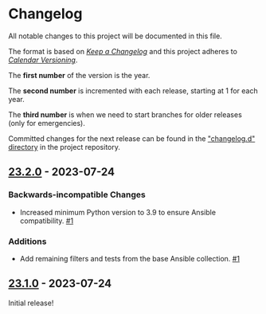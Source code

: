 # Changelog

All notable changes to this project will be documented in this file.

The format is based on [*Keep a
Changelog*](https://keepachangelog.com/en/1.0.0/) and this project
adheres to [*Calendar Versioning*](https://calver.org/).

The **first number** of the version is the year.

The **second number** is incremented with each release, starting at 1
for each year.

The **third number** is when we need to start branches for older
releases (only for emergencies).

Committed changes for the next release can be found in the ["changelog.d"
directory](https://github.com/kpfleming/jinjanator-plugin-ansible/tree/main/changelog.d)
in the project repository.

<!--
Do *NOT* add changelog entries here!

This changelog is managed by towncrier and is compiled at release time.

See https://github.com/kpfleming/jinjanator-plugin-ansible/blob/main/.github/CONTRIBUTING.md#changelog for details.
-->

<!-- towncrier release notes start -->

## [23.2.0](https://github.com/kpfleming/jinjanator-plugin-ansible/tree/23.2.0) - 2023-07-24

### Backwards-incompatible Changes

- Increased minimum Python version to 3.9 to ensure Ansible compatibility.
  [#1](https://github.com/kpfleming/jinjanator-plugin-ansible/issues/1)


### Additions

- Add remaining filters and tests from the base Ansible collection.
  [#1](https://github.com/kpfleming/jinjanator-plugin-ansible/issues/1)


## [23.1.0](https://github.com/kpfleming/jinjanator-plugin-ansible/tree/23.1.0) - 2023-07-24

Initial release!
